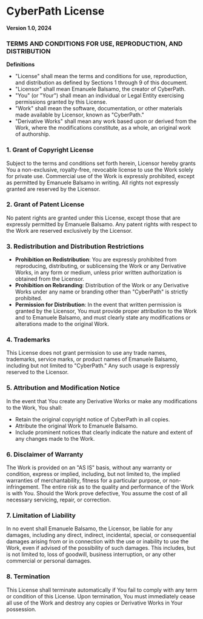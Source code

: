 # CyberPath License

**Version 1.0, 2024**

### TERMS AND CONDITIONS FOR USE, REPRODUCTION, AND DISTRIBUTION

**Definitions**  
- "License" shall mean the terms and conditions for use, reproduction, and distribution as defined by Sections 1 through 9 of this document.
- "Licensor" shall mean Emanuele Balsamo, the creator of CyberPath.
- "You" (or "Your") shall mean an individual or Legal Entity exercising permissions granted by this License.
- "Work" shall mean the software, documentation, or other materials made available by Licensor, known as "CyberPath."
- "Derivative Works" shall mean any work based upon or derived from the Work, where the modifications constitute, as a whole, an original work of authorship.

### 1. **Grant of Copyright License**  
Subject to the terms and conditions set forth herein, Licensor hereby grants You a non-exclusive, royalty-free, revocable license to use the Work solely for private use. Commercial use of the Work is expressly prohibited, except as permitted by Emanuele Balsamo in writing. All rights not expressly granted are reserved by the Licensor.

### 2. **Grant of Patent License**  
No patent rights are granted under this License, except those that are expressly permitted by Emanuele Balsamo. Any patent rights with respect to the Work are reserved exclusively by the Licensor.

### 3. **Redistribution and Distribution Restrictions**  
- **Prohibition on Redistribution**: You are expressly prohibited from reproducing, distributing, or sublicensing the Work or any Derivative Works, in any form or medium, unless prior written authorization is obtained from the Licensor.
- **Prohibition on Rebranding**: Distribution of the Work or any Derivative Works under any name or branding other than "CyberPath" is strictly prohibited.
- **Permission for Distribution**: In the event that written permission is granted by the Licensor, You must provide proper attribution to the Work and to Emanuele Balsamo, and must clearly state any modifications or alterations made to the original Work.

### 4. **Trademarks**  
This License does not grant permission to use any trade names, trademarks, service marks, or product names of Emanuele Balsamo, including but not limited to "CyberPath." Any such usage is expressly reserved to the Licensor.

### 5. **Attribution and Modification Notice**  
In the event that You create any Derivative Works or make any modifications to the Work, You shall:
- Retain the original copyright notice of CyberPath in all copies.
- Attribute the original Work to Emanuele Balsamo.
- Include prominent notices that clearly indicate the nature and extent of any changes made to the Work.

### 6. **Disclaimer of Warranty**  
The Work is provided on an "AS IS" basis, without any warranty or condition, express or implied, including, but not limited to, the implied warranties of merchantability, fitness for a particular purpose, or non-infringement. The entire risk as to the quality and performance of the Work is with You. Should the Work prove defective, You assume the cost of all necessary servicing, repair, or correction.

### 7. **Limitation of Liability**  
In no event shall Emanuele Balsamo, the Licensor, be liable for any damages, including any direct, indirect, incidental, special, or consequential damages arising from or in connection with the use or inability to use the Work, even if advised of the possibility of such damages. This includes, but is not limited to, loss of goodwill, business interruption, or any other commercial or personal damages.

### 8. **Termination**  
This License shall terminate automatically if You fail to comply with any term or condition of this License. Upon termination, You must immediately cease all use of the Work and destroy any copies or Derivative Works in Your possession.